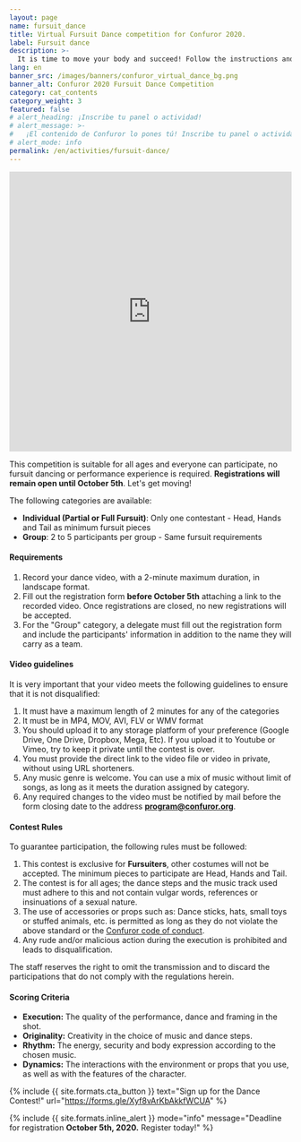 ```yaml
---
layout: page
name: fursuit_dance
title: Virtual Fursuit Dance competition for Confuror 2020.
label: Fursuit dance
description: >-
  It is time to move your body and succeed! Follow the instructions and send your video to participate
lang: en
banner_src: /images/banners/confuror_virtual_dance_bg.png
banner_alt: Confuror 2020 Fursuit Dance Competition
category: cat_contents
category_weight: 3
featured: false
# alert_heading: ¡Inscribe tu panel o actividad!
# alert_message: >-
#   ¡El contenido de Confuror lo pones tú! Inscribe tu panel o actividad para la edición de Confuror 2020 que se llevará a cabo en línea. Tienes hasta el 26 de septiembre para inscribir tu propuesta.
# alert_mode: info
permalink: /en/activities/fursuit-dance/
---
```


<div class="container-overflow">
<iframe src="https://www.youtube.com/embed/BZDDpHLDmKY" frameborder="0" allow="accelerometer; autoplay; clipboard-write; encrypted-media; gyroscope; picture-in-picture" allowfullscreen style="width: 100%; height: 500px;"></iframe>
</div>

This competition is suitable for all ages and everyone can participate, no fursuit dancing or performance experience is required. **Registrations will remain open until October 5th**. Let's get moving!

The following categories are available:
- **Individual (Partial or Full Fursuit)**: Only one contestant - Head, Hands and Tail as minimum fursuit pieces
- **Group**: 2 to 5 participants per group - Same fursuit requirements

#### Requirements
1. Record your dance video, with a 2-minute maximum duration, in landscape format.
2. Fill out the registration form **before October 5th** attaching a link to the recorded video. Once registrations are closed, no new registrations will be accepted.
3. For the "Group" category, a delegate must fill out the registration form and include the participants' information in addition to the name they will carry as a team.

#### Video guidelines
It is very important that your video meets the following guidelines to ensure that it is not disqualified:

1. It must have a maximum length of 2 minutes for any of the categories
2. It must be in MP4, MOV, AVI, FLV or WMV format
3. You should upload it to any storage platform of your preference (Google Drive, One Drive, Dropbox, Mega, Etc). If you upload it to Youtube or Vimeo, try to keep it private until the contest is over.
4. You must provide the direct link to the video file or video in private, without using URL shorteners.
5. Any music genre is welcome. You can use a mix of music without limit of songs, as long as it meets the duration assigned by category.
6. Any required changes to the video must be notified by mail before the form closing date to the address **program@confuror.org**.

#### Contest Rules
To guarantee participation, the following rules must be followed:

1. This contest is exclusive for **Fursuiters**, other costumes will not be accepted. The minimum pieces to participate are Head, Hands and Tail.
2. The contest is for all ages; the dance steps and the music track used must adhere to this and not contain vulgar words, references or insinuations of a sexual nature.
3. The use of accessories or props such as: Dance sticks, hats, small toys or stuffed animals, etc. is permitted as long as they do not violate the above standard or the [Confuror code of conduct]('/en/code_of_conduct/').
4. Any rude and/or malicious action during the execution is prohibited and leads to disqualification.

The staff reserves the right to omit the transmission and to discard the participations that do not comply with the regulations herein.

#### Scoring Criteria
- **Execution:** The quality of the performance, dance and framing in the shot.
- **Originality:** Creativity in the choice of music and dance steps.
- **Rhythm:** The energy, security and body expression according to the chosen music.
- **Dynamics:** The interactions with the environment or props that you use, as well as with the features of the character.

{%
  include {{ site.formats.cta_button }}
  text="Sign up for the Dance Contest!"
  url="https://forms.gle/Xyf8vArKbAkkfWCUA"
%}

{%
    include {{ site.formats.inline_alert }}
    mode="info"
    message="Deadline for registration <strong>October 5th, 2020.</strong> Register today!"
%}